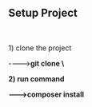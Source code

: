 <h2>Setup Project</h1>
<br>
<p>1) clone the project<p>----><b>git clone \<project url><br>
<p>2) run command<p>---><b>composer install
